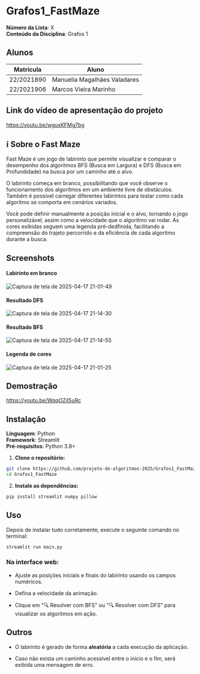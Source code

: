 # Grafos1_FastMaze

**Número da Lista**: X<br>
**Conteúdo da Disciplina**: Grafos 1<br>

## Alunos
|Matrícula | Aluno |
| -- | -- |
| 22/2021890  |  Manuella Magalhães Valadares |
| 22/2021906  |  Marcos Vieira Marinho |

## Link do vídeo de apresentação do projeto 
https://youtu.be/wguxKFMg7bg

## ℹ️ Sobre o Fast Maze
Fast Maze é um jogo de labirinto que permite visualizar e comparar o desempenho dos algoritmos BFS (Busca em Largura) e DFS (Busca em Profundidade) na busca por um caminho até o alvo.

O labirinto começa em branco, possibilitando que você observe o funcionamento dos algoritmos em um ambiente livre de obstáculos. Também é possível carregar diferentes labirintos para testar como cada algoritmo se comporta em cenários variados.

Você pode definir manualmente a posição inicial e o alvo, tornando o jogo personalizável, assim como a velocidade que o algoritmo vai rodar. As cores exibidas seguem uma legenda pré-dedfinida, facilitando a compreensão do trajeto percorrido e da eficiência de cada algoritmo durante a busca.

## Screenshots
#### Labirinto em branco
![Captura de tela de 2025-04-17 21-01-49](https://github.com/user-attachments/assets/626955e9-43dd-4c8c-b56a-c47d0c2f042b)
#### Resultado DFS
![Captura de tela de 2025-04-17 21-14-30](https://github.com/user-attachments/assets/d6d3da1b-3d0c-498d-b99a-38c5a97abd4b)
#### Resultado BFS
![Captura de tela de 2025-04-17 21-14-55](https://github.com/user-attachments/assets/f3cee539-3909-4e26-bf4f-09398dbf69ec)
#### Legenda de cores 
![Captura de tela de 2025-04-17 21-01-25](https://github.com/user-attachments/assets/0e8dce95-6526-4615-8f9a-8f665b69ea31)

## Demostração 
https://youtu.be/WqqOZiI5uRc

## Instalação 
**Linguagem**: Python<br>
**Framework**: Streamlit<br>
**Pré-requisitos**: Python 3.8+

1. **Clone o repositório:**
```bash
git clone https://github.com/projeto-de-algoritmos-2025/Grafos1_FastMaze.git
cd Grafos1_FastMaze
```
2. **Instale as dependências:**
```bash
pip install streamlit numpy pillow
```
## Uso 
Depois de instalar tudo corretamente, execute o seguinte comando no terminal:
```bash
streamlit run main.py
```
### Na interface web:

- Ajuste as posições iniciais e finais do labirinto usando os campos numéricos.

- Defina a velocidade da animação.

- Clique em "🔍 Resolver com BFS" ou "🔍 Resolver com DFS" para visualizar os algoritmos em ação.


## Outros 
- O labirinto é gerado de forma **aleatória** a cada execução da aplicação.

- Caso não exista um caminho acessível entre o início e o fim, será exibida uma mensagem de erro.
